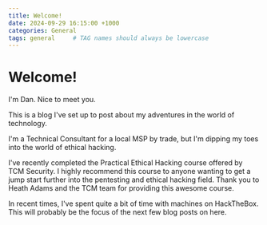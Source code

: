 ```yaml
---
title: Welcome!
date: 2024-09-29 16:15:00 +1000
categories: General
tags: general     # TAG names should always be lowercase
---
```

# Welcome!
I'm Dan. Nice to meet you. 

This is a blog I've set up to post about my adventures in the world of technology.

I'm a Technical Consultant for a local MSP by trade, but I'm dipping my toes into the world of ethical hacking.

I've recently completed the Practical Ethical Hacking course offered by TCM Security. I highly recommend this course to anyone wanting to get a jump start further into the pentesting and ethical hacking field. Thank you to Heath Adams and the TCM team for providing this awesome course.

In recent times, I've spent quite a bit of time with machines on HackTheBox. This will probably be the focus of the next few blog posts on here.

